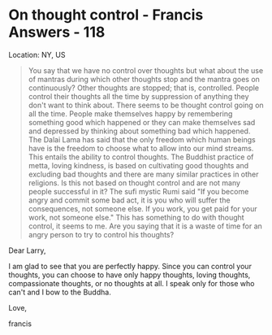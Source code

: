 # On thought control - Francis Answers - 118

Location: NY, US


>You say that we have no control over thoughts but what about the use of mantras during which other thoughts stop and the mantra goes on continuously? Other thoughts are stopped; that is, controlled. People control their thoughts all the time by suppression of anything they don't want to think about. There seems to be thought control going on all the time. People make themselves happy by remembering something good which happened or they can make themselves sad and depressed by thinking about something bad which happened. The Dalai Lama has said that the only freedom which human beings have is the freedom to choose what to allow into our mind streams. This entails the ability to control thoughts. The Buddhist practice of metta, loving kindness, is based on cultivating good thoughts and excluding bad thoughts and there are many similar practices in other religions. Is this not based on thought control and are not many people successful in it? The sufi mystic Rumi said "If you become angry and commit some bad act, it is you who will suffer the consequences, not someone else. If you work, you get paid for your work, not someone else." This has something to do with thought control, it seems to me. Are you saying that it is a waste of time for an angry person to try to control his thoughts?

Dear Larry,

I am glad to see that you are perfectly happy. Since you can control your thoughts, you can choose to have only happy thoughts, loving thoughts, compassionate thoughts, or no thoughts at all. I speak only for those who can't and I bow to the Buddha.

Love,

francis

